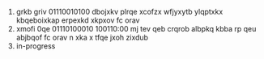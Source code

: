 1. grkb griv 01110010100 dbojxkv plrqe xcofzx wfjyxytb ylqptxkx kbqeboixkap erpexkd xkpxov fc orav
2. xmofi 0qe 01110100010 100110:00 mj tev qeb crqrob albpkq kbba rp qeu abjbqof fc orav n xka x tfqe jxoh zixdub
3. in-progress
